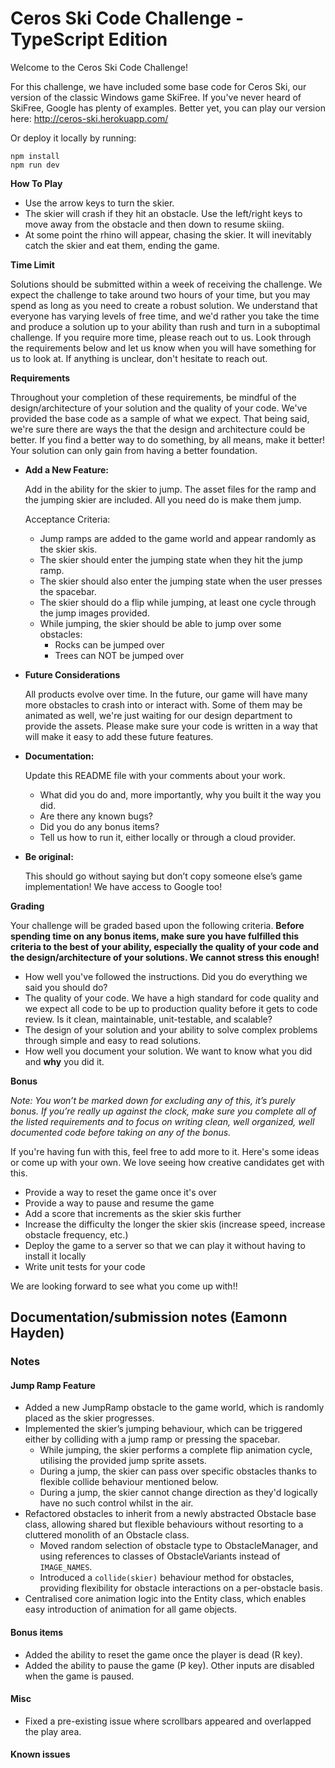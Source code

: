 # Ceros Ski Code Challenge - TypeScript Edition

Welcome to the Ceros Ski Code Challenge!

For this challenge, we have included some base code for Ceros Ski, our version of the classic Windows game SkiFree. If
you've never heard of SkiFree, Google has plenty of examples. Better yet, you can play our version here:
<http://ceros-ski.herokuapp.com/>

Or deploy it locally by running:

```
npm install
npm run dev
```

**How To Play**

- Use the arrow keys to turn the skier.
- The skier will crash if they hit an obstacle. Use the left/right keys to move away from the obstacle and then down
    to resume skiing.
- At some point the rhino will appear, chasing the skier. It will inevitably catch the skier and eat them, ending the
    game.

**Time Limit**

Solutions should be submitted within a week of receiving the challenge. We expect the challenge to take around two
hours of your time, but you may spend as long as you need to create a robust solution. We understand that everyone has
varying levels of free time, and we'd rather you take the time and produce a solution up to your ability than rush and
turn in a suboptimal challenge. If you require more time, please reach out to us. Look through the requirements below
and let us know when you will have something for us to look at. If anything is unclear, don't hesitate to reach out.

**Requirements**

Throughout your completion of these requirements, be mindful of the design/architecture of your solution and the
quality of your code. We've provided the base code as a sample of what we expect. That being said, we're sure there are
ways the that the design and architecture could be better. If you find a better way to do something, by all means, make
it better! Your solution can only gain from having a better foundation.

- **Add a New Feature:**

    Add in the ability for the skier to jump. The asset files for the ramp and the jumping skier are included. All you
    need do is make them jump.

    Acceptance Criteria:

  - Jump ramps are added to the game world and appear randomly as the skier skis.
  - The skier should enter the jumping state when they hit the jump ramp.
  - The skier should also enter the jumping state when the user presses the spacebar.
  - The skier should do a flip while jumping, at least one cycle through the jump images provided.
  - While jumping, the skier should be able to jump over some obstacles:
    - Rocks can be jumped over
    - Trees can NOT be jumped over

- **Future Considerations**

    All products evolve over time. In the future, our game will have many more obstacles to crash into or interact with.
    Some of them may be animated as well, we're just waiting for our design department to provide the assets. Please
    make sure your code is written in a way that will make it easy to add these future features.

- **Documentation:**

    Update this README file with your comments about your work.

  - What did you do and, more importantly, why you built it the way you did.
  - Are there any known bugs?
  - Did you do any bonus items?
  - Tell us how to run it, either locally or through a cloud provider.

- **Be original:**

    This should go without saying but don’t copy someone else’s game implementation! We have access to Google too!

**Grading**

Your challenge will be graded based upon the following criteria. **Before spending time on any bonus items, make sure
you have fulfilled this criteria to the best of your ability, especially the quality of your code and the
design/architecture of your solutions. We cannot stress this enough!**

- How well you've followed the instructions. Did you do everything we said you should do?
- The quality of your code. We have a high standard for code quality and we expect all code to be up to production
    quality before it gets to code review. Is it clean, maintainable, unit-testable, and scalable?
- The design of your solution and your ability to solve complex problems through simple and easy to read solutions.
- How well you document your solution. We want to know what you did and **why** you did it.

**Bonus**

_Note: You won’t be marked down for excluding any of this, it’s purely bonus. If you’re really up against the clock,
make sure you complete all of the listed requirements and to focus on writing clean, well organized, well documented
code before taking on any of the bonus._

If you're having fun with this, feel free to add more to it. Here's some ideas or come up with your own. We love seeing
how creative candidates get with this.

- Provide a way to reset the game once it's over
- Provide a way to pause and resume the game
- Add a score that increments as the skier skis further
- Increase the difficulty the longer the skier skis (increase speed, increase obstacle frequency, etc.)
- Deploy the game to a server so that we can play it without having to install it locally
- Write unit tests for your code

We are looking forward to see what you come up with!!

## Documentation/submission notes (Eamonn Hayden)

### Notes

#### Jump Ramp Feature

- Added a new JumpRamp obstacle to the game world, which is randomly placed as the skier progresses.
- Implemented the skier’s jumping behaviour, which can be triggered either by colliding with a jump ramp or pressing the spacebar.
  - While jumping, the skier performs a complete flip animation cycle, utilising the provided jump sprite assets.
  - During a jump, the skier can pass over specific obstacles thanks to flexible collide behaviour mentioned below.
  - During a jump, the skier cannot change direction as they'd logically have no such control whilst in the air.
- Refactored obstacles to inherit from a newly abstracted Obstacle base class, allowing shared but flexible behaviours without resorting to a cluttered monolith of an Obstacle class.
  - Moved random selection of obstacle type to ObstacleManager, and using references to classes of ObstacleVariants instead of `IMAGE_NAMES`.
  - Introduced a `collide(skier)` behaviour method for obstacles, providing flexibility for obstacle interactions on a per-obstacle basis.
- Centralised core animation logic into the Entity class, which enables easy introduction of animation for all game objects.

#### Bonus items

- Added the ability to reset the game once the player is dead (R key).
- Added the ability to pause the game (P key). Other inputs are disabled when the game is paused.

#### Misc

- Fixed a pre-existing issue where scrollbars appeared and overlapped the play area.

#### Known issues
